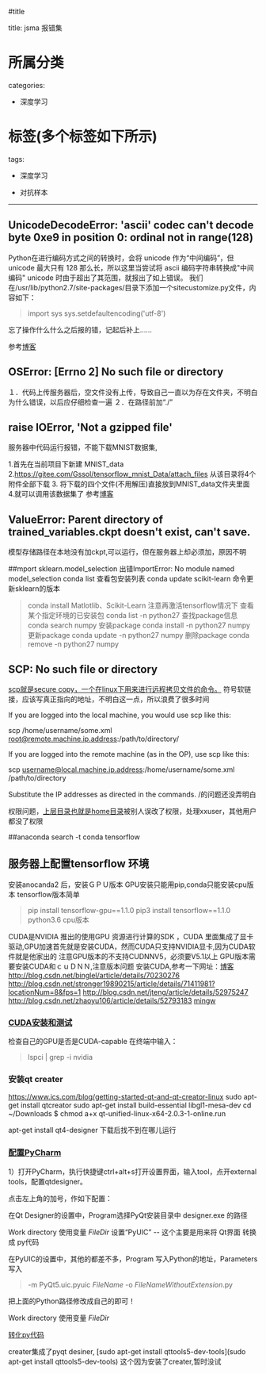 ﻿#title

title: jsma 报错集
# 所属分类

categories:

- 深度学习

# 标签(多个标签如下所示)

tags:

- 深度学习

- 对抗样本


------
## UnicodeDecodeError: 'ascii' codec can't decode byte 0xe9 in position 0: ordinal not in range(128)

Python在进行编码方式之间的转换时，会将 unicode 作为“中间编码”，但 unicode 最大只有 128 那么长，所以这里当尝试将 ascii 编码字符串转换成"中间编码" unicode 时由于超出了其范围，就报出了如上错误。
我们在/usr/lib/python2.7/site-packages/目录下添加一个sitecustomize.py文件，内容如下：

>import sys
sys.setdefaultencoding('utf-8')

忘了操作什么什么之后报的错，记起后补上……

参考[博客](ttp://www.cnblogs.com/CasonChan/p/4669799.html)

##  OSError: [Errno 2] No such file or directory
１．代码上传服务器后，空文件没有上传，导致自己一直以为存在文件夹，不明白为什么错误，以后应仔细检查一遍
２．在路径前加“./”
## raise IOError, 'Not a gzipped file'
服务器中代码运行报错，不能下载MNIST数据集,

1.首先在当前项目下新建 MNIST_data
2.https://gitee.com/Gssol/tensorflow_mnist_Data/attach_files 从该目录将4个附件全部下载
3. 将下载的四个文件(不用解压)直接放到MNIST_data文件夹里面
4.就可以调用该数据集了
参考[博客](http://www.cnblogs.com/gaoss/p/7736281.html)

## ValueError: Parent directory of trained_variables.ckpt doesn't exist, can't save.

模型存储路径在本地没有加ckpt,可以运行，但在服务器上却必须加，原因不明

##mport sklearn.model_selection 出错ImportError: No module named model_selection
conda list 查看包安装列表
conda update scikit-learn 命令更新sklearn的版本

> conda install Matlotlib、Scikit-Learn
注意再激活tensorflow情况下
查看某个指定环境的已安装包
conda list -n python27
查找package信息
conda search numpy
 安装package
conda install -n python27 numpy
更新package
conda update -n python27 numpy
 删除package
conda remove -n python27 numpy

## SCP: No such file or directory
[scp就是secure copy，一个在linux下用来进行远程拷贝文件的命令。](http://blog.sina.com.cn/s/blog_53b7ddf00102v6tk.html)
符号软链接，应该写真正指向的地址，不明白这一点，所以浪费了很多时间

	
If you are logged into the local machine, you would use scp like this:

scp /home/username/some.xml root@remote.machine.ip.address:/path/to/directory/

If you are logged into the remote machine (as in the OP), use scp like this:

scp username@local.machine.ip.address:/home/username/some.xml /path/to/directory

Substitute the IP addresses as directed in the commands.
/的问题还没弄明白

权限问题，[上层目录也就是home目录](http://bluemood.blog.51cto.com/1142811/1316679)被别人误改了权限，处理xxuser，其他用户都没了权限

##anaconda search -t conda tensorflow

## 服务器上配置tensorflow 环境
安装anocanda2 后，安装ＧＰＵ版本
GPU安装只能用pip,conda只能安装cpu版本
tensorflow版本简单
> pip install tensorflow-gpu==1.1.0
pip3 install tensorflow==1.1.0 python3.6 cpu版本

CUDA是NVIDIA 推出的使用GPU 资源进行计算的SDK ，CUDA 里面集成了显卡驱动,GPU加速首先就是安装CUDA，然而CUDA只支持NVIDIA显卡,因为CUDA软件就是他家出的
注意GPU版本的不支持CUDNNV5，必须要V5.1以上
GPU版本需要安装CUDA和ｃｕＤＮＮ,注意版本问题
安装CUDA,参考一下网址：[博客](http://blog.csdn.net/jasonzzj/article/details/52583891)
http://blog.csdn.net/binglel/article/details/70230276
http://blog.csdn.net/stronger19890215/article/details/71411981?locationNum=8&fps=1
http://blog.csdn.net/jteng/article/details/52975247
http://blog.csdn.net/zhaoyu106/article/details/52793183
[mingw](http://blog.sina.com.cn/s/blog_96b836170102vq22.html)
### [CUDA安装和测试 ](http://blog.csdn.net/u012235003/article/details/54575758)
检查自己的GPU是否是CUDA-capable
在终端中输入：

>lspci | grep -i nvidia


### 安装qt creater
https://www.ics.com/blog/getting-started-qt-and-qt-creator-linux
 sudo apt-get install qtcreator
 sudo apt-get install build-essential libgl1-mesa-dev
 cd ~/Downloads
$ chmod a+x qt-unified-linux-x64-2.0.3-1-online.run

apt-get install qt4-designer
下载后找不到在哪儿运行
### [配置PyCharm](http://blog.csdn.net/Jmilk/article/details/50730095)

1）打开PyCharm，执行快捷键ctrl+alt+s打开设置界面，输入tool，点开external tools，配置qtdesigner。

点击左上角的加号，作如下配置：

在Qt Designer的设置中，Program选择PyQt安装目录中 designer.exe 的路径

Work directory 使用变量 $FileDir$ 
设置“PyUIC” -- 这个主要是用来将 Qt界面 转换成 py代码

在PyUIC的设置中，其他的都差不多，Program 写入Python的地址，Parameters写入

  > -m PyQt5.uic.pyuic  $FileName$ -o $FileNameWithoutExtension$.py

把上面的Python路径修改成自己的即可！

Work directory 使用变量 $FileDir$

[转化py代码](http://www.cnblogs.com/IPYQ/p/6281410.html)

creater集成了pyqt desiner,
[sudo apt-get install qttools5-dev-tools](sudo apt-get install qttools5-dev-tools)
这个因为安装了creater,暂时没试